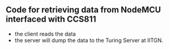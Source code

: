 ## Code for retrieving data from NodeMCU interfaced with CCS811

- the client reads the data
- the server will dump the data to the Turing Server at IITGN.
